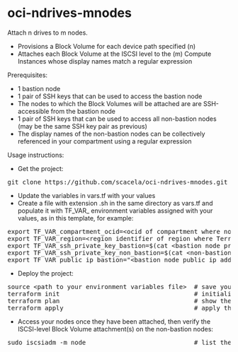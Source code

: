 # oci-ndrives-mnodes

Attach n drives to m nodes.

- Provisions a Block Volume for each device path specified (n)
- Attaches each Block Volume at the ISCSI level to the (m) Compute Instances whose display names match a regular expression

Prerequisites:
- 1 bastion node
- 1 pair of SSH keys that can be used to access the bastion node
- The nodes to which the Block Volumes will be attached are are SSH-accessible from the bastion node
- 1 pair of SSH keys that can be used to access all non-bastion nodes (may be the same SSH key pair as previous)
- The display names of the non-bastion nodes can be collectively referenced in your compartment using a regular expression

Usage instructions:
- Get the project:
<pre>
git clone https://github.com/scacela/oci-ndrives-mnodes.git
</pre>
- Update the variables in vars.tf with your values
- Create a file with extension .sh in the same directory as vars.tf and populate it with TF\_VAR\_ environment variables assigned with your values, as in this template, for example:
<pre>
export TF_VAR_compartment_ocid=&ltocid of compartment where non-bastion nodes exist and where Block Volume(s) will be deployed&gt
export TF_VAR_region=&ltregion identifier of region where Terraform actions will be implemented&gt
export TF_VAR_ssh_private_key_bastion=$(cat &ltbastion node private ssh key&gt)
export TF_VAR_ssh_private_key_non_bastion=$(cat &ltnon-bastion node private ssh key&gt)
export TF_VAR_public_ip_bastion="&ltbastion node public ip address&gt"
</pre>
- Deploy the project:
<pre>
source &ltpath to your environment variables file&gt  # save your environment variables to the environment in your CLI instance:
terraform init                                    # initialize Terraform in the same directory as vars.tf
terraform plan                                    # show the deployment plan before applying
terraform apply                                   # apply the deployment plan, enter 'yes' when prompted
</pre>
- Access your nodes once they have been attached, then verify the ISCSI-level Block Volume attachment(s) on the non-bastion nodes:
<pre>
sudo iscsiadm -m node                             # list the ISCSI nodes
</pre>
